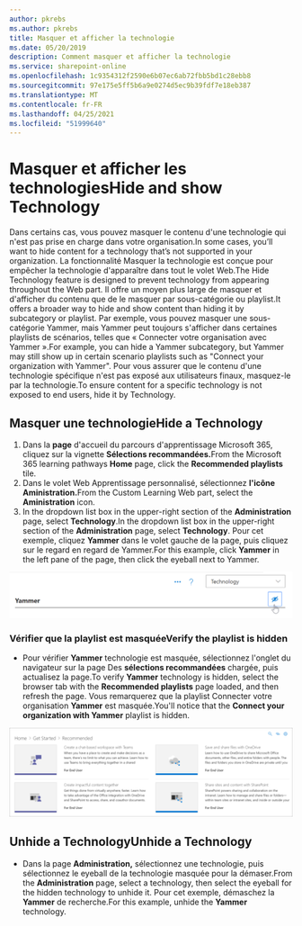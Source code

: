 ```yaml
---
author: pkrebs
ms.author: pkrebs
title: Masquer et afficher la technologie
ms.date: 05/20/2019
description: Comment masquer et afficher la technologie
ms.service: sharepoint-online
ms.openlocfilehash: 1c9354312f2590e6b07ec6ab72fbb5bd1c28ebb8
ms.sourcegitcommit: 97e175e5ff5b6a9e0274d5ec9b39fdf7e18eb387
ms.translationtype: MT
ms.contentlocale: fr-FR
ms.lasthandoff: 04/25/2021
ms.locfileid: "51999640"
---
```

# <a name="hide-and-show-technology"></a><span data-ttu-id="0335a-103">Masquer et afficher les technologies</span><span class="sxs-lookup"><span data-stu-id="0335a-103">Hide and show Technology</span></span>

<span data-ttu-id="0335a-104">Dans certains cas, vous pouvez masquer le contenu d'une technologie qui n'est pas prise en charge dans votre organisation.</span><span class="sxs-lookup"><span data-stu-id="0335a-104">In some cases, you’ll want to hide content for a technology that’s not supported in your organization.</span></span> <span data-ttu-id="0335a-105">La fonctionnalité Masquer la technologie est conçue pour empêcher la technologie d'apparaître dans tout le volet Web.</span><span class="sxs-lookup"><span data-stu-id="0335a-105">The Hide Technology feature is designed to prevent technology from appearing throughout the Web part.</span></span> <span data-ttu-id="0335a-106">Il offre un moyen plus large de masquer et d'afficher du contenu que de le masquer par sous-catégorie ou playlist.</span><span class="sxs-lookup"><span data-stu-id="0335a-106">It offers a broader way to hide and show content than hiding it by subcategory or playlist.</span></span> <span data-ttu-id="0335a-107">Par exemple, vous pouvez masquer une sous-catégorie Yammer, mais Yammer peut toujours s'afficher dans certaines playlists de scénarios, telles que « Connecter votre organisation avec Yammer ».</span><span class="sxs-lookup"><span data-stu-id="0335a-107">For example, you can hide a Yammer subcategory, but Yammer may still show up in certain scenario playlists such as "Connect your organization with Yammer".</span></span> <span data-ttu-id="0335a-108">Pour vous assurer que le contenu d'une technologie spécifique n'est pas exposé aux utilisateurs finaux, masquez-le par la technologie.</span><span class="sxs-lookup"><span data-stu-id="0335a-108">To ensure content for a specific technology is not exposed to end users, hide it by Technology.</span></span> 

## <a name="hide-a-technology"></a><span data-ttu-id="0335a-109">Masquer une technologie</span><span class="sxs-lookup"><span data-stu-id="0335a-109">Hide a Technology</span></span>

1. <span data-ttu-id="0335a-110">Dans la **page** d'accueil du parcours d'apprentissage Microsoft 365, cliquez sur la vignette **Sélections recommandées.**</span><span class="sxs-lookup"><span data-stu-id="0335a-110">From the Microsoft 365 learning pathways **Home** page, click the **Recommended playlists** tile.</span></span>
2. <span data-ttu-id="0335a-111">Dans le volet Web Apprentissage personnalisé, sélectionnez **l'icône Aministration.**</span><span class="sxs-lookup"><span data-stu-id="0335a-111">From the Custom Learning Web part, select the **Aministration** icon.</span></span>
3. <span data-ttu-id="0335a-112">In the dropdown list box in the upper-right section of the **Administration** page, select **Technology**.</span><span class="sxs-lookup"><span data-stu-id="0335a-112">In the dropdown list box in the upper-right section of the **Administration** page, select **Technology**.</span></span>
<span data-ttu-id="0335a-113">Pour cet exemple, cliquez **Yammer** dans le volet gauche de la page, puis cliquez sur le regard en regard de Yammer.</span><span class="sxs-lookup"><span data-stu-id="0335a-113">For this example, click **Yammer** in the left pane of the page, then click the eyeball next to Yammer.</span></span>  

![cg-hidetech.png](media/cg-hidetech.png)

### <a name="verify-the-playlist-is-hidden"></a><span data-ttu-id="0335a-115">Vérifier que la playlist est masquée</span><span class="sxs-lookup"><span data-stu-id="0335a-115">Verify the playlist is hidden</span></span>
- <span data-ttu-id="0335a-116">Pour vérifier **Yammer** technologie est masquée, sélectionnez l'onglet du navigateur sur la page Des **sélections recommandées** chargée, puis actualisez la page.</span><span class="sxs-lookup"><span data-stu-id="0335a-116">To verify **Yammer** technology is hidden, select the browser tab with the **Recommended playlists** page loaded, and then refresh the page.</span></span> <span data-ttu-id="0335a-117">Vous remarquerez que la playlist Connecter votre organisation **Yammer** est masquée.</span><span class="sxs-lookup"><span data-stu-id="0335a-117">You'll notice that the **Connect your organization with Yammer** playlist is hidden.</span></span> 

![cg-hidetechrefresh.png](media/cg-hidetechrefresh.png)

## <a name="unhide-a-technology"></a><span data-ttu-id="0335a-119">Unhide a Technology</span><span class="sxs-lookup"><span data-stu-id="0335a-119">Unhide a Technology</span></span>

- <span data-ttu-id="0335a-120">Dans la page **Administration,** sélectionnez une technologie, puis sélectionnez le eyeball de la technologie masquée pour la démaser.</span><span class="sxs-lookup"><span data-stu-id="0335a-120">From the **Administration** page, select a technology, then select the eyeball for the hidden technology to unhide it.</span></span> <span data-ttu-id="0335a-121">Pour cet exemple, démaschez la **Yammer** de recherche.</span><span class="sxs-lookup"><span data-stu-id="0335a-121">For this example, unhide the **Yammer** technology.</span></span> 